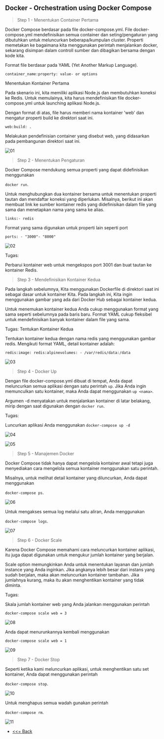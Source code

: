 ## Docker - Orchestration using Docker Compose

> Step 1 -  Menentukan Container Pertama

Docker Compose berdasar pada file docker-compose.yml. File docker-compose.yml mendefinisikan semua container dan seting/pengaturan yang dibutuhkan untuk meluncurkan beberapa/kumpulan cluster. Properti memetakan ke bagaimana kita menggunakan perintah menjalankan docker, sekarang disimpan dalam controll sumber dan dibagikan bersama dengan kode kita.

Format file berdasar pada YAML (Yet Another Markup Language).

 ```container_name:property: value- or options```

Menentukan Kontainer Pertama

Pada skenario ini, kita memiliki aplikasi Node.js dan membutuhkan koneksi ke Redis. Untuk memulainya, kita harus mendefinisikan file docker-compose.yml untuk launching aplikasi Node.js.

Dengan format di atas, file harus memberi nama kontainer 'web' dan mengatur properti build ke direktori saat ini. 

 ```web:build: .```

Melakukan pendefinisian container yang disebut web, yang didasarkan pada pembangunan direktori saat ini.

![01](img/img1.png)

> Step 2 - Menentukan Pengaturan

Docker Compose mendukung semua properti yang dapat didefinisikan menggunakan

 ```docker run```.

Untuk menghubungkan dua kontainer bersama untuk menentukan properti tautan dan mendaftar koneksi yang diperlukan. Misalnya, berikut ini akan membuat link ke sumber kontainer redis yang didefinisikan dalam file yang sama dan menetapkan nama yang sama ke alias.

```links:- redis```

Format yang sama digunakan untuk properti lain seperti port

```ports: - "3000"- "8000"```

![02](img/img1b.png)

Tugas:

 Perbarui kontainer web  untuk mengekspos port 3001 dan buat tautan ke kontainer Redis.

> Step 3 -  Mendefinisikan Kontainer Kedua

Pada langkah sebelumnya, Kita menggunakan Dockerfile di direktori saat ini sebagai dasar untuk kontainer Kita. Pada langkah ini, Kita ingin menggunakan gambar yang ada dari Docker Hub sebagai kontainer kedua.

Untuk menemukan kontainer kedua Anda cukup menggunakan format yang sama seperti sebelumnya pada baris baru. Format YAML cukup fleksibel untuk mendefinisikan banyak kontainer dalam file yang sama.

Tugas: Tentukan Kontainer Kedua

Tentukan kontainer kedua dengan nama redis yang menggunakan gambar redis. Mengikuti format YAML, detail kontainer adalah:

```redis:image: redis:alpinevolumes: - /var/redis/data:/data```

![03](img/img1c.png)


> Step 4 -  Docker Up

Dengan file docker-compose.yml dibuat di tempat, Anda dapat meluncurkan semua aplikasi dengan satu perintah ```up```. Jika Anda ingin memunculkan satu kontainer, maka Anda dapat menggunakan ```up <nama>```.

Argumen -d menyatakan untuk menjalankan kontainer di latar belakang, mirip dengan saat digunakan dengan ```docker run```.

Tugas:

Luncurkan aplikasi Anda menggunakan 
```docker-compose up -d```

![04](img/img2.png)

![05](img/img2-2.png)


> Step 5 -  Manajemen Docker

Docker Compose tidak hanya dapat mengelola kontainer awal tetapi juga menyediakan cara mengelola semua kontainer menggunakan satu perintah.

Misalnya, untuk melihat detail kontainer yang diluncurkan, Anda dapat menggunakan 

```docker-compose ps```.

![06](img/img3.png)

Untuk mengakses semua log melalui satu aliran, Anda menggunakan 

```docker-compose logs```.

![07](img/img4.png)


> Step 6 -  Docker Scale

Karena Docker Compose memahami cara meluncurkan kontainer aplikasi, itu juga dapat digunakan untuk mengukur jumlah kontainer yang berjalan.

Scale option memungkinkan Anda untuk menentukan layanan dan jumlah instance yang Anda inginkan. Jika angkanya lebih besar dari instans yang sudah berjalan, maka akan meluncurkan kontainer tambahan. Jika jumlahnya kurang, maka itu akan menghentikan kontainer yang tidak diminta.

Tugas:

Skala jumlah kontainer web yang Anda jalankan menggunakan perintah 

```docker-compose scale web = 3```

![08](img/img5.png)

Anda dapat menurunkannya kembali menggunakan 

```docker-compose scale web = 1```

![09](img/img6.png)

> Step 7 -  Docker Stop

Seperti ketika kami meluncurkan aplikasi, untuk menghentikan satu set kontainer, Anda dapat menggunakan perintah 

```docker-compose stop```.

![10](img/img7.png)

Untuk menghapus semua wadah gunakan perintah 

```docker-compose rm```.

![11](img/img8.png)

* [<<=  Back](README.md)